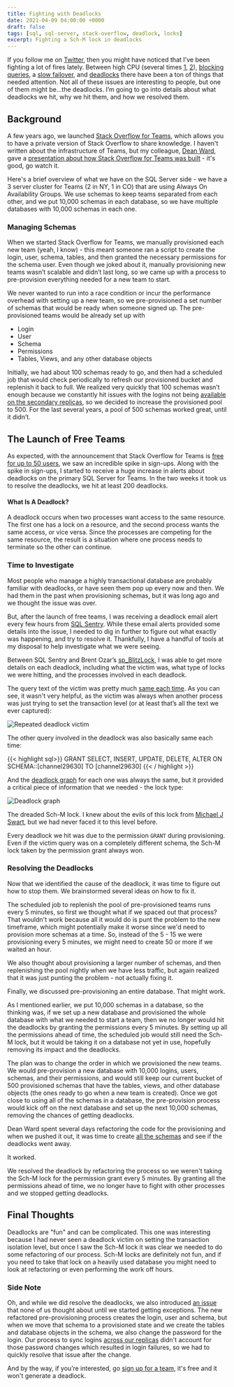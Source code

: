```yaml
---
title: Fighting with Deadlocks
date: 2021-04-09 04:00:00 +0000
draft: false 
tags: [sql, sql-server, stack-overflow, deadlock, locks]
excerpt: Fighting a Sch-M lock in deadlocks
---
```


If you follow me on [Twitter](https://twitter.com/tarynpivots), then you might have noticed that I've been fighting a lot of fires lately. Between high CPU (several times [1](https://twitter.com/tarynpivots/status/1371869915053916167), [2](https://twitter.com/tarynpivots/status/1372282151220117504)), [blocking queries](https://twitter.com/tarynpivots/status/1375473620034580480), a [slow failover](https://twitter.com/tarynpivots/status/1375620062736871428), and [deadlocks](https://twitter.com/tarynpivots/status/1373990159121752065) there have been a ton of things that needed attention. Not all of these issues are interesting to people, but one of them might be...the deadlocks. I’m going to go into details about what deadlocks we hit, why we hit them, and how we resolved them. 

## Background

A few years ago, we launched [Stack Overflow for Teams](https://stackoverflow.com/teams/), which allows you to have a private version of Stack Overflow to share knowledge. I haven't written about the infrastructure of Teams, but my colleague, [Dean Ward](https://twitter.com/deanward81), gave a [presentation about how Stack Overflow for Teams was built](https://www.youtube.com/watch?v=g-hZZjN_Cbg) - it's good, go watch it. 

Here's a brief overview of what we have on the SQL Server side - we have a 3 server cluster for Teams (2 in NY, 1 in CO) that are using Always On Availability Groups. We use schemas to keep teams separated from each other, and we put 10,000 schemas in each database, so we have multiple databases with 10,000 schemas in each one. 

### Managing Schemas

When we started Stack Overflow for Teams, we manually provisioned each new team (yeah, I know) - this meant someone ran a script to create the login, user, schema, tables, and then granted the necessary permissions for the schema user. Even though we joked about it, manually provisioning new teams wasn’t scalable and didn’t last long, so we came up with a process to pre-provision everything needed for a new team to start. 

We never wanted to run into a race condition or incur the performance overhead with setting up a new team, so we pre-provisioned a set number of schemas that would be ready when someone signed up. The pre-provisioned teams would be already set up with 

- Login
- User
- Schema
- Permissions
- Tables, Views, and any other database objects

Initially, we had about 100 schemas ready to go, and then had a scheduled job that would check periodically to refresh our provisioned bucket and replenish it back to full. We realized very quickly that 100 schemas wasn’t enough because we constantly hit issues with the logins not being [available on the secondary replicas](https://www.tarynpivots.com/post/2020/syncing-logins-between-availablity-group-replicas/), so we decided to increase the provisioned pool to 500. For the last several years, a pool of 500 schemas worked great, until it didn’t.

## The Launch of Free Teams

As expected, with the announcement that Stack Overflow for Teams is [free for up to 50 users](https://meta.stackexchange.com/questions/362203/stack-overflow-for-teams-is-now-free-for-up-to-50-users-forever), we saw an incredible spike in sign-ups. Along with the spike in sign-ups, I started to receive a huge increase in alerts about deadlocks on the primary SQL Server for Teams. In the two weeks it took us to resolve the deadlocks, we hit at least 200 deadlocks. 

#### What Is A Deadlock?

A deadlock occurs when two processes want access to the same resource. The first one has a lock on a resource, and the second process wants the same access, or vice versa. Since the processes are competing for the same resource, the result is a situation where one process needs to terminate so the other can continue.  

### Time to Investigate

Most people who manage a highly transactional database are probably familiar with deadlocks, or have seen them pop up every now and then. We had them in the past when provisioning schemas, but it was long ago and we thought the issue was over. 

But, after the launch of free teams, I was receiving a deadlock email alert every few hours from [SQL Sentry](https://www.sentryone.com/products/sentryone-platform/sql-sentry/sql-server-performance-monitoring). While these email alerts provided some details into the issue, I needed to dig in further to figure out what exactly was happening, and try to resolve it. Thankfully, I have a handful of tools at my disposal to help investigate what we were seeing.  

Between SQL Sentry and Brent Ozar’s [sp_BlitzLock](https://www.brentozar.com/archive/2017/12/introducing-sp_blitzlock-troubleshooting-sql-server-deadlocks/), I was able to get more details on each deadlock, including what the victim was, what type of locks we were hitting, and the processes involved in each deadlock. 

The query text of the victim was pretty much [same each time](https://twitter.com/tarynpivots/status/1374741995051122689). As you can see, it wasn't very helpful, as the victim was always when another process was just trying to set the transaction level (or at least that’s all the text we ever captured):

![Repeated deadlock victim](/image/2021/deadlockvictim.png)

The other query involved in the deadlock was also basically same each time:

{{< highlight sql>}}
GRANT SELECT, INSERT, UPDATE, DELETE, ALTER ON SCHEMA::[channel29630] TO [channel29630]
{{< / highlight >}}

And the [deadlock graph](https://twitter.com/tarynpivots/status/1374714148085362690) for each one was always the same, but it provided a critical piece of information that we needed - the lock type:

![Deadlock graph](/image/2021/deadlockgraph.png)

The dreaded Sch-M lock. I knew about the evils of this lock from [Michael J Swart](https://michaeljswart.com/2013/04/the-sch-m-lock-is-evil/), but we had never faced it to this level before. 

Every deadlock we hit was due to the permission `GRANT` during provisioning. Even if the victim query was on a completely different schema, the Sch-M lock taken by the permission grant always won. 

### Resolving the Deadlocks

Now that we identified the cause of the deadlock, it was time to figure out how to stop them. We brainstormed several ideas on how to fix it. 

The scheduled job to replenish the pool of pre-provisioned teams runs every 5 minutes, so first we thought what if we spaced out that process? That wouldn't work because all it would do is punt the problem to the new timeframe, which might potentially make it worse since we'd need to provision more schemas at a time. So, instead of the 5 - 15 we were provisioning every 5 minutes, we might need to create 50 or more if we waited an hour. 

We also thought about provisioning a larger number of schemas, and then replenishing the pool nightly when we have less traffic, but again realized that it was just punting the problem - not actually fixing it. 

Finally, we discussed pre-provisioning an entire database. That might work.

As I mentioned earlier, we put 10,000 schemas in a database, so the thinking was, if we set up a new database and provisioned the whole database with what we needed to start a team, then we no longer would hit the deadlocks by granting the permissions every 5 minutes. By setting up all the permissions ahead of time, the scheduled job would still need the Sch-M lock, but it would be taking it on a database not yet in use, hopefully removing its impact and the deadlocks. 

The plan was to change the order in which we provisioned the new teams. We would pre-provision a new database with 10,000 logins, users, schemas, and their permissions, and would still keep our current bucket of 500 provisioned schemas that have the tables, views, and other database objects (the ones ready to go when a new team is created). Once we got close to using all of the schemas in a database, the pre-provision process would kick off on the next database and set up the next 10,000 schemas, removing the chances of getting deadlocks. 

Dean Ward spent several days refactoring the code for the provisioning and when we pushed it out, it was time to create [all the schemas](https://twitter.com/tarynpivots/status/1377279012049879041) and see if the deadlocks went away. 

It worked. 

We resolved the deadlock by refactoring the process so we weren't taking the Sch-M lock for the permission grant every 5 minutes. By granting all the permissions ahead of time, we no longer have to fight with other processes and we stopped getting deadlocks. 

## Final Thoughts

Deadlocks are "fun" and can be complicated. This one was interesting because I had never seen a deadlock victim on setting the transaction isolation level, but once I saw the Sch-M lock it was clear we needed to do some refactoring of our process. Sch-M locks are definitely not fun, and if you need to take that lock on a heavily used database you might need to look at refactoring or even performing the work off hours. 

### Side Note

Oh, and while we did resolve the deadlocks, we also introduced [an issue](https://twitter.com/tarynpivots/status/1377783511399030784) that none of us thought about until we started getting exceptions. The new refactored pre-provisioning process creates the login, user and schema, but when we move that schema to a provisioned state and we create the tables and database objects in the schema, we also change the password for the login. Our process to sync logins [across our replicas](https://www.tarynpivots.com/post/2020/syncing-logins-between-availablity-group-replicas/) didn't account for those password changes which resulted in login failures, so we had to quickly resolve that issue after the change.

And by the way, if you’re interested, go [sign up for a team](https://stackoverflow.com/teams/create/free?utm_source=so-team&utm_medium=referral&utm_campaign=free&utm_content=codeSW0), it's free and it won't generate a deadlock. 



